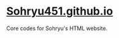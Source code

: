 <h1>
  <a href=https://sohryu451.github.io/>
    Sohryu451.github.io
  </a>
</h1>

<p>
  Core codes for Sohryu's HTML website.
</p>
